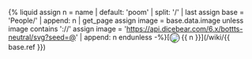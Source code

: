 {% liquid
assign n = name | default: 'poom' | split: '/' | last
assign base = 'People/' | append: n | get_page
assign image = base.data.image
unless image contains '://'
  assign image = 'https://api.dicebear.com/6.x/bottts-neutral/svg?seed=@' | append: n
endunless
-%}[<span class="not-prose" style="display:inline-flex;align-items:baseline;gap:0.5ex"><span style="align-self:center"><img src="{{ image }}" style="width:18px;height:18px;border-radius:100%;border:0.5px solid black"></span> {{ n }}</span>](/wiki/{{ base.ref }})